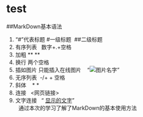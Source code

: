 # test
##MarkDown基本语法
1. “#”代表标题 #一级标题  ##二级标题
2. 有序列表   数字+.+空格
3. 加粗   ** **
4. 换行   两个空格
5. 插如图片 只能插入在线图片    “![图片名字](图片地址)”
6. 无序列表  -/+ + 空格
7. 斜体    * *
8. 连接   <网页链接>
9. 文字连接   “ [显示的文字](网页地址)”  
  
通过本次的学习了解了MarkDown的基本使用方法
